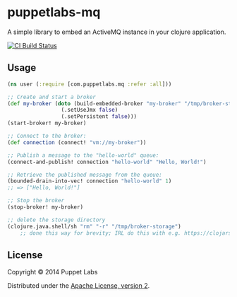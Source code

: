 # puppetlabs-mq

A simple library to embed an ActiveMQ instance in your clojure application.

[![CI Build Status](https://travis-ci.org/puppetlabs/mq.png?branch=master)](https://travis-ci.org/puppetlabs/mq)

## Usage

```clj
(ns user (:require [com.puppetlabs.mq :refer :all]))

;; Create and start a broker
(def my-broker (doto (build-embedded-broker "my-broker" "/tmp/broker-storage")
                 (.setUseJmx false)
                 (.setPersistent false)))
(start-broker! my-broker)

;; Connect to the broker:
(def connection (connect! "vm://my-broker"))

;; Publish a message to the "hello-world" queue:
(connect-and-publish! connection "hello-world" "Hello, World!")

;; Retrieve the published message from the queue:
(bounded-drain-into-vec! connection "hello-world" 1)
;; => ["Hello, World!"]

;; Stop the broker
(stop-broker! my-broker)

;; delete the storage directory
(clojure.java.shell/sh "rm" "-r" "/tmp/broker-storage")
    ;; done this way for brevity; IRL do this with e.g. https://clojars.org/fs
```

## License

Copyright © 2014 Puppet Labs

Distributed under the [Apache License, version 2](http://www.apache.org/licenses/).
